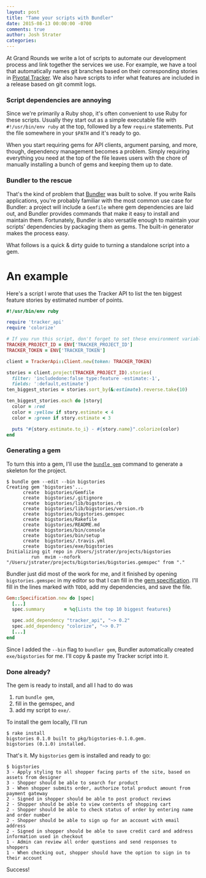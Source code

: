 ```yaml
---
layout: post
title: "Tame your scripts with Bundler"
date: 2015-08-13 00:00:00 -0700
comments: true
author: Josh Strater
categories:
---
```


At Grand Rounds we write a lot of scripts to automate our development process and link together the services we use. For example, we have a tool that automatically names git branches based on their corresponding stories in [Pivotal Tracker](http://www.pivotaltracker.com/). We also have scripts to infer what features are included in a release based on git commit logs.

### Script dependencies are annoying

Since we're primarily a Ruby shop, it's often convenient to use Ruby for these scripts. Usually they start out as a simple executable file with `#!/usr/bin/env ruby` at the top, followed by a few `require` statements. Put the file somewhere in your `$PATH` and it's ready to go.

When you start requiring gems for API clients, argument parsing, and more, though, dependency management becomes a problem. Simply requiring everything you need at the top of the file leaves users with the chore of manually installing a bunch of gems and keeping them up to date.

### Bundler to the rescue

That's the kind of problem that [Bundler](http://bundler.io/) was built to solve. If you write Rails applications, you're probably familiar with the most common use case for Bundler: a project will include a `Gemfile` where gem dependencies are laid out, and Bundler provides commands that make it easy to install and maintain them. Fortunately, Bundler is also versatile enough to maintain your scripts' dependencies by packaging them as gems. The built-in generator makes the process easy.

What follows is a quick & dirty guide to turning a standalone script into a gem.

# An example

Here's a script I wrote that uses the Tracker API to list the ten biggest feature stories by estimated number of points.

```ruby
#!/usr/bin/env ruby

require 'tracker_api'
require 'colorize'

# If you run this script, don't forget to set these environment variables!
TRACKER_PROJECT_ID = ENV['TRACKER_PROJECT_ID']
TRACKER_TOKEN = ENV['TRACKER_TOKEN']

client = TrackerApi::Client.new(token: TRACKER_TOKEN)

stories = client.project(TRACKER_PROJECT_ID).stories(
  filter: 'includedone:false type:feature -estimate:-1',
  fields: ':default,estimate')
ten_biggest_stories = stories.sort_by(&:estimate).reverse.take(10)

ten_biggest_stories.each do |story|
  color = :red
  color = :yellow if story.estimate < 4
  color = :green if story.estimate < 3

  puts "#{story.estimate.to_i} - #{story.name}".colorize(color)
end
```

### Generating a gem

To turn this into a gem, I'll use the [`bundle gem`](http://bundler.io/bundle_gem.html) command to generate a skeleton for the project.

```
$ bundle gem --edit --bin bigstories
Creating gem 'bigstories'...
      create  bigstories/Gemfile
      create  bigstories/.gitignore
      create  bigstories/lib/bigstories.rb
      create  bigstories/lib/bigstories/version.rb
      create  bigstories/bigstories.gemspec
      create  bigstories/Rakefile
      create  bigstories/README.md
      create  bigstories/bin/console
      create  bigstories/bin/setup
      create  bigstories/.travis.yml
      create  bigstories/exe/bigstories
Initializing git repo in /Users/jstrater/projects/bigstories
         run  mvim --nofork "/Users/jstrater/projects/bigstories/bigstories.gemspec" from "."
```

Bundler just did most of the work for me, and it finished by opening `bigstories.gemspec` in my editor so that I can fill in the [gem specification](http://guides.rubygems.org/specification-reference/). I'll fill in the lines marked with `TODO`, add my dependencies, and save the file.

```ruby
Gem::Specification.new do |spec|
  [...]
  spec.summary       = %q{Lists the top 10 biggest features}

  spec.add_dependency "tracker_api", "~> 0.2"
  spec.add_dependency "colorize", "~> 0.7"
  [...]
end
```

Since I added the `--bin` flag to `bundler gem`, Bundler automatically created `exe/bigstories` for me. I'll copy & paste my Tracker script into it.

### Done already?

The gem is ready to install, and all I had to do was

1. run `bundle gem`,
2. fill in the gemspec, and
3. add my script to `exe/`.

To install the gem locally, I'll run

```
$ rake install
bigstories 0.1.0 built to pkg/bigstories-0.1.0.gem.
bigstories (0.1.0) installed.
```

That's it. My `bigstories` gem is installed and ready to go:

```
$ bigstories
3 - Apply styling to all shopper facing parts of the site, based on assets from designer
3 - Shopper should be able to search for product
3 - When shopper submits order, authorize total product amount from payment gateway
2 - Signed in shopper should be able to post product reviews
2 - Shopper should be able to view contents of shopping cart
2 - Shopper should be able to check status of order by entering name and order number
2 - Shopper should be able to sign up for an account with email address
2 - Signed in shopper should be able to save credit card and address information used in checkout
1 - Admin can review all order questions and send responses to shoppers
1 - When checking out, shopper should have the option to sign in to their account
```

Success!
